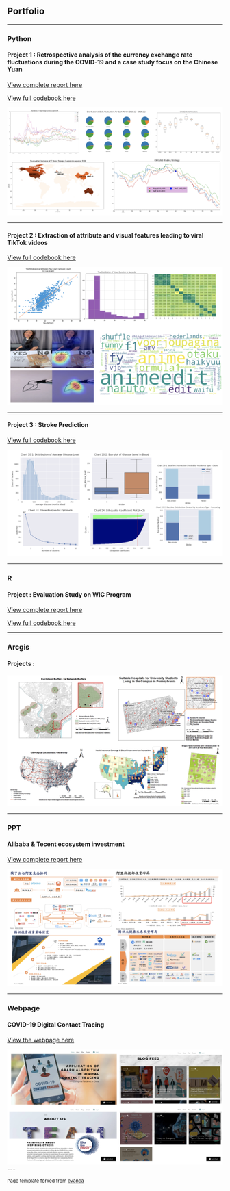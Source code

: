 ## Portfolio

---

### Python 

#### Project 1 : Retrospective analysis of the currency exchange rate fluctuations during the COVID-19 and a case study focus on the Chinese Yuan
[View complete report here](https://sammixin.github.io/pdf/Forex%20Project.pdf)

[View full codebook here](https://colab.research.google.com/drive/1JuVrCFj5vFuQ9obNVlh9Yb17akc42E61?usp=sharing)

<img src="images/Project1.png?raw=true"/>

---
#### Project 2 : Extraction of attribute and visual features leading to viral TikTok videos 
[View full codebook here](https://colab.research.google.com/drive/1YHJSX09HjTB3ub-9vK1B_H6jQTYpLzL1?usp=sharing)

<img src="images/Project2.png?raw=true"/>

---
#### Project 3 : Stroke Prediction 
[View full codebook here](https://colab.research.google.com/drive/1zDGUliY_vuKWDiIQ2n5nSVRmNMPyh8bg?usp=sharing)

<img src="images/Project3.png?raw=true"/>

---

### R

#### Project : Evaluation Study on WIC Program
[View complete report here]()

[View full codebook here]()

---

### Arcgis

#### Projects :

<img src="images/GIS.png?raw=true"/>

---

### PPT

#### Alibaba & Tecent ecosystem investment 
[View complete report here](https://sammixin.github.io/pdf/PPT_Xinyuan%20Hu.pdf)

<img src="images/ppt.png?raw=true"/>

---

### Webpage

#### COVID-19 Digital Contact Tracing
[View the webpage here](https://sammixin.wixsite.com/blog)

<img src="images/webpage.png?raw=true"/>
---
<p style="font-size:11px">Page template forked from <a href="https://github.com/evanca/quick-portfolio">evanca</a></p>
<!-- Remove above link if you don't want to attibute -->
